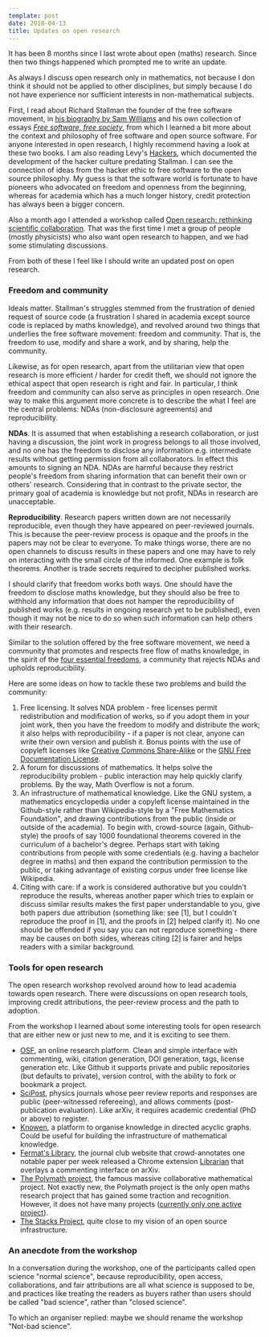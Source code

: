 ```yaml
---
template: post
date: 2018-04-13
title: Updates on open research
---
```


It has been 8 months since I last wrote about open (maths) research. Since then two things happened which prompted me to write an update.

As always I discuss open research only in mathematics, not because I don think it should not be applied to other disciplines, but simply because I do not have experience nor sufficient interests in non-mathematical subjects.

First, I read about Richard Stallman the founder of the free software movement, in [his biography by Sam Williams](http://shop.oreilly.com/product/9780596002879.do) and his own collection of essays [_Free software, free society_](https://shop.fsf.org/books-docs/free-software-free-society-selected-essays-richard-m-stallman-3rd-edition), from which I learned a bit more about the context and philosophy of free software and open source software.
For anyone interested in open research, I highly recommend having a look at these two books.
I am also reading Levy's [Hackers](http://www.stevenlevy.com/index.php/books/hackers), which documented the development of the hacker culture predating Stallman.
I can see the connection of ideas from the hacker ethic to free software to the open source philosophy.
My guess is that the software world is fortunate to have pioneers who advocated on freedom and openness from the beginning, whereas for academia which has a much longer history, credit protection has always been a bigger concern.

Also a month ago I attended a workshop called [Open research: rethinking scientific collaboration](https://www.perimeterinstitute.ca/conferences/open-research-rethinking-scientific-collaboration). That was the first time I met a group of people (mostly physicists) who also want open research to happen, and we had some stimulating discussions.

From both of these I feel like I should write an updated post on open research.

### Freedom and community
Ideals matter. Stallman's struggles stemmed from the frustration of denied request of source code (a frustration I shared in academia except source code is replaced by maths knowledge), and revolved around two things that underlies the free software movement: freedom and community.
That is, the freedom to use, modify and share a work, and by sharing, help the community.

Likewise, as for open research, apart from the utilitarian view that open research is more efficient / harder for credit theft, we should not ignore the ethical aspect that open research is right and fair.
In particular, I think freedom and community can also serve as principles in open research.
One way to make this argument more concrete is to describe the what I feel are the central problems: NDAs (non-disclosure agreements) and reproducibility.

__NDAs__. It is assumed that when establishing a research collaboration, or just having a discussion, the joint work in progress belongs to all those involved, and no one has the freedom to disclose any information e.g. intermediate results without getting permission from all collaborators. In effect this amounts to signing an NDA.
NDAs are harmful because they restrict people's freedom from sharing information that can benefit their own or others' research.
Considering that in contrast to the private sector, the primary goal of academia is knowledge but not profit, NDAs in research are unacceptable.

__Reproducibility__. Research papers written down are not necessarily reproducible, even though they have appeared on peer-reviewed journals.
This is because the peer-review process is opaque and the proofs in the papers may not be clear to everyone.
To make things worse, there are no open channels to discuss results in these papers and one may have to rely on interacting with the small circle of the informed. 
One example is folk theorems. Another is trade secrets required to decipher published works.

I should clarify that freedom works both ways. One should have the freedom to disclose maths knowledge, but they should also be free to withhold any information that does not hamper the reproducibility of published works (e.g. results in ongoing research yet to be published), even though it may not be nice to do so when such information can help others with their research.

Similar to the solution offered by the free software movement, we need a community that promotes and respects free flow of maths knowledge, in the spirit of the [four essential freedoms](https://www.gnu.org/philosophy/), a community that rejects NDAs and upholds reproducibility.

Here are some ideas on how to tackle these two problems and build the community:

1. Free licensing. It solves NDA problem - free licenses permit redistribution and modification of works, so if you adopt them in your joint work, then you have the freedom to modify and distribute the work; it also helps with reproducibility - if a paper is not clear, anyone can write their own version and publish it. Bonus points with the use of copyleft licenses like [Creative Commons Share-Alike](https://creativecommons.org/licenses/by-sa/4.0/) or the [GNU Free Documentation License](https://www.gnu.org/licenses/fdl.html).
2. A forum for discussions of mathematics. It helps solve the reproducibility problem - public interaction may help quickly clarify problems. By the way, Math Overflow is not a forum.
3. An infrastructure of mathematical knowledge. Like the GNU system, a mathematics encyclopedia under a copyleft license maintained in the Github-style rather than Wikipedia-style by a "Free Mathematics Foundation", and drawing contributions from the public (inside or outside of the academia). To begin with, crowd-source (again, Github-style) the proofs of say 1000 foundational theorems covered in the curriculum of a bachelor's degree. Perhaps start with taking contributions from people with some credentials (e.g. having a bachelor degree in maths) and then expand the contribution permission to the public, or taking advantage of existing corpus under free license like Wikipedia.
4. Citing with care: if a work is considered authorative but you couldn't reproduce the results, whereas another paper which tries to explain or discuss similar results makes the first paper understandable to you, give both papers due attribution (something like: see [1], but I couldn't reproduce the proof in [1], and the proofs in [2] helped clarify it). No one should be offended if you say you can not reproduce something - there may be causes on both sides, whereas citing [2] is fairer and helps readers with a similar background.

### Tools for open research

The open research workshop revolved around how to lead academia towards open research.
There were discussions on open research tools, improving credit attributions, the peer-review process and the path to adoption.

From the workshop I learned about some interesting tools for open research that are either new or just new to me, and it is exciting to see them. 

- [OSF](https://osf.io), an online research platform. Clean and simple interface with commenting, wiki, citation generation, DOI generation, tags, license generation etc. Like Github it supports private and public repositories (but defaults to private), version control, with the ability to fork or bookmark a project.
- [SciPost](https://scipost.org/), physics journals whose peer review reports and responses are public (peer-witnessed refereeing), and allows comments (post-publication evaluation). Like arXiv, it requires academic credential (PhD or above) to register.
- [Knowen](https://knowen.org/), a platform to organise knowledge in directed acyclic graphs. Could be useful for building the infrastructure of mathematical knowledge.
- [Fermat's Library](https://fermatslibrary.com/), the journal club website that crowd-annotates one notable paper per week released a Chrome extension [Librarian](https://fermatslibrary.com/librarian) that overlays a commenting interface on arXiv.
- [The Polymath project](https://polymathprojects.org/), the famous massive collaborative mathematical project. Not exactly new, the Polymath project is the only open maths research project that has gained some traction and recognition. However, it does not have many projects ([currently only one active project](http://michaelnielsen.org/polymath1/index.php?title=Main_Page)).
- [The Stacks Project](https://stacks.math.columbia.edu/), quite close to my vision of an open source infrastructure.

### An anecdote from the workshop

In a conversation during the workshop, one of the participants called open science "normal science", because reproducibility, open access, collaborations, and fair attributions are all what science is supposed to be, and practices like treating the readers as buyers rather than users should be called "bad science", rather than "closed science".

To which an organiser replied: maybe we should rename the workshop "Not-bad science".